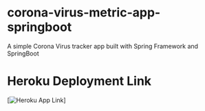 # corona-virus-metric-app-springboot
A simple Corona Virus tracker app built with Spring Framework and SpringBoot
# Heroku Deployment Link
[![Heroku App Link](https://eak-corona-tracker.herokuapp.com)]
